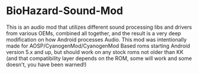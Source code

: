 # BioHazard-Sound-Mod

This is an audio mod that utilizes different sound processing libs and drivers from various OEMs, combined all together, and the result is a very deep modification on how Android processes Audio. This mod was intentionally made for AOSP/CyanogenMod/CyanogenMod Based roms starting Android version 5.x and up, but should work on any stock roms not older than KK (and that compatibility layer depends on the ROM, some will work and some doesn't, you have been warned!)
